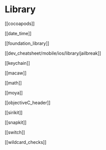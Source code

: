 # Library


[[cocoapods]]

[[date_time]]

[[foundation_library]]

[[dev_cheatsheet/mobile/ios/library/jailbreak]]

[[keychain]]

[[macaw]]

[[math]]

[[moya]]

[[objectiveC_header]]

[[sirikit]]

[[snapkit]]

[[switch]]

[[wildcard_checks]]


